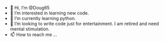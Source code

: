 - 👋 Hi, I’m @Doug65
- 👀 I’m interested in learning new code.
- 🌱 I’m currently learning python.
- 💞️ I’m looking to write code just for entertainment. I am retired and need mental stimulation.
- 📫 How to reach me ...

<!---
Doug65/Doug65 is a ✨ special ✨ repository because its `README.md` (this file) appears on your GitHub profile.
You can click the Preview link to take a look at your changes.
--->
